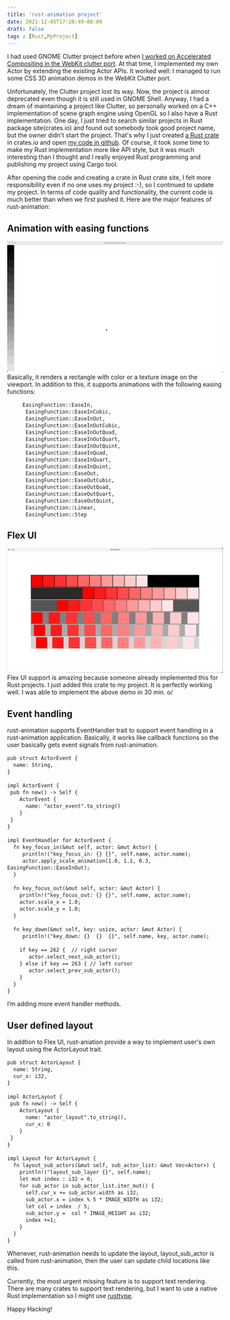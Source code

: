```yaml
---
title: 'rust-animation project'
date: 2021-12-05T17:20:49-08:00
draft: false
tags : [Rust,MyProject]
---
```


I had used GNOME Clutter project before when [I worked on Accelerated Compositing in the WebKit clutter port](https://blogs.gnome.org/joone/2013/03/22/accelerated-compositing-with-clutter/).
At that time, I implemented my own Actor by extending the existing Actor APIs. It worked well:
I managed to run some CSS 3D animation demos in the WebKit Clutter port.

Unfortunately, the Clutter project lost its way.
Now, the project is almost deprecated even though it is still used in GNOME Shell.
Anyway, I had a dream of maintaining a project like Clutter, so personally worked on a C++ implementation of scene graph engine using OpenGL so I also have a Rust implementation.
One day, I just tried to search similar projects in Rust package site(crates.io) and
found out somebody took good project name, but the owner didn't start the project.
That's why I just created [a Rust crate](https://crates.io/crates/rust-animation) in crates.io and open [my code in github](https://github.com/joone/rust-animation).
Of course, it took some time to make my Rust implementation more like API style, but it was much interesting than I thought
and I really enjoyed Rust programming and publishing my project using Cargo tool.

After opening the code and creating a crate in Rust crate site,
I felt more responsibility even if no one uses my project :-), so I continued to update my project.
In terms of code quality and functionality, the current code is much better than when we first pushed it.
Here are the major features of rust-animation:

## Animation with easing functions
![alt easing_funcitions](https://github.com/joone/rust-animation/blob/main/examples/easing_functions.gif?raw=true)
Basically, it renders a rectangle with color or a texture image on the viewport. In addition to this, it supports animations with the following easing functions:
```
     EasingFunction::EaseIn,
      EasingFunction::EaseInCubic,
      EasingFunction::EaseInOut,
      EasingFunction::EaseInOutCubic,
      EasingFunction::EaseInOutQuad,
      EasingFunction::EaseInOutQuart,
      EasingFunction::EaseInOutQuint,
      EasingFunction::EaseInQuad,
      EasingFunction::EaseInQuart,
      EasingFunction::EaseInQuint,
      EasingFunction::EaseOut,
      EasingFunction::EaseOutCubic,
      EasingFunction::EaseOutQuad,
      EasingFunction::EaseOutQuart,
      EasingFunction::EaseOutQuint,
      EasingFunction::Linear,
      EasingFunction::Step
```
## Flex UI
![alt flex_ui](https://github.com/joone/rust-animation/blob/main/examples/flex_ui.png?raw=true)
Flex UI support is amazing because someone already implemented this for Rust projects. I just added this crate to my project. It is perfectly working well. I was able to implement the above demo in 30 min. o/


## Event handling

rust-animation supports EventHandler trait to support event handling in a rust-animation application. Basically, it works like callback functions so the user basically gets event signals from rust-animation. 

```
pub struct ActorEvent {
  name: String,
}

impl ActorEvent {
 pub fn new() -> Self {
    ActorEvent {
      name: "actor_event".to_string()
    }
 }
}

impl EventHandler for ActorEvent {
  fn key_focus_in(&mut self, actor: &mut Actor) {
     println!("key_focus_in: {} {}", self.name, actor.name);
     actor.apply_scale_animation(1.0, 1.1, 0.3, EasingFunction::EaseInOut);
  }

  fn key_focus_out(&mut self, actor: &mut Actor) {
    println!("key_focus_out: {} {}", self.name, actor.name);
    actor.scale_x = 1.0;
    actor.scale_y = 1.0;
  }

  fn key_down(&mut self, key: usize, actor: &mut Actor) {
     println!("key_down: {}  {}  {}", self.name, key, actor.name);

    if key == 262 {  // right cursor
       actor.select_next_sub_actor();
    } else if key == 263 { // left cursor 
       actor.select_prev_sub_actor();
    }
  }
}
```
I’m adding more event handler methods.


## User defined layout
In addtion to Flex UI, rust-aniation provide a way to implement user's own layout using the ActorLayout trait.
```
pub struct ActorLayout {
  name: String,
  cur_x: i32,
}

impl ActorLayout {
 pub fn new() -> Self {
    ActorLayout {
      name: "actor_layout".to_string(),
      cur_x: 0
    }
 }
}

impl Layout for ActorLayout {
  fn layout_sub_actors(&mut self, sub_actor_list: &mut Vec<Actor>) {
    println!("layout_sub_layer {}", self.name);
    let mut index : i32 = 0;
    for sub_actor in sub_actor_list.iter_mut() {
      self.cur_x += sub_actor.width as i32;
      sub_actor.x = index % 5 * IMAGE_WIDTH as i32;
      let col = index  / 5;
      sub_actor.y =  col * IMAGE_HEIGHT as i32;
      index +=1;
    }
  }
}
```

Whenever, rust-animation needs to update the layout, layout_sub_actor is called from rust-animation, then the user can update child locations like this.

Currently, the most urgent missing feature is to support text rendering. There are many crates to support text rendering, but I want to use a native Rust implementation so I might use [rusttype](https://crates.io/crates/rusttype).

Happy Hacking!




